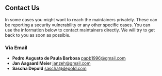 ## Contact Us

In some cases you might want to reach the maintainers privately. These can be reporting a security vulnerability or any other specific cases.
You can use the information below to contact maintainers directly. We will try to get back to you as soon as possible.

### Via Email

- **Pedro Augusto de Paula Barbosa** papb1996@gmail.com
- **Jan Aagaard Meier** janzeh@gmail.com
- **Sascha Depold** sascha@depold.com
